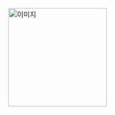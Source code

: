 <img width="200" alt="이미지" src="https://user-images.githubusercontent.com/75261551/231051032-37a2a1ec-efb8-45eb-9db5-95380ada940e.jpg">
